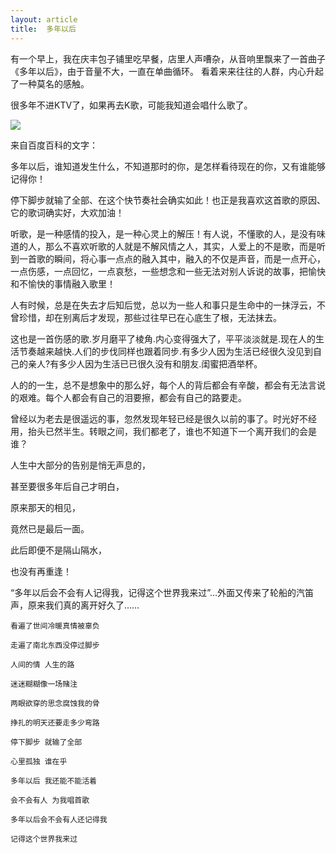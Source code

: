 ```yaml
---
layout: article
title:  多年以后
---
```


有一个早上，我在庆丰包子铺里吃早餐，店里人声嘈杂，从音响里飘来了一首曲子《多年以后》，由于音量不大，一直在单曲循环。
看着来来往往的人群，内心升起了一种莫名的感触。

很多年不进KTV了，如果再去K歌，可能我知道会唱什么歌了。


![](http://img4.kuwo.cn/star/albumcover/300/38/95/2982583956.jpg)


来自百度百科的文字：

多年以后，谁知道发生什么，不知道那时的你，是怎样看待现在的你，又有谁能够记得你！

停下脚步就输了全部、在这个快节奏社会确实如此！也正是我喜欢这首歌的原因、它的歌词确实好，大欢加油！

听歌，是一种感情的投入，是一种心灵上的解压！有人说，不懂歌的人，是没有味道的人，那么不喜欢听歌的人就是不解风情之人，其实，人爱上的不是歌，而是听到一首歌的瞬间，将心事一点点的融入其中，融入的不仅是声音，而是一点开心，一点伤感，一点回忆，一点哀愁，一些想念和一些无法对别人诉说的故事，把愉快和不愉快的事情融入歌里！

人有时候，总是在失去才后知后觉，总以为一些人和事只是生命中的一抹浮云，不曾珍惜，却在别离后才发现，那些过往早已在心底生了根，无法抹去。

这也是一首伤感的歌.岁月磨平了棱角.内心变得强大了，平平淡淡就是.现在人的生活节奏越来越快.人们的步伐同样也跟着同步.有多少人因为生活已经很久没见到自己的亲人?有多少人因为生活已已很久没有和朋友.闺蜜把酒举杯。

人的的一生，总不是想象中的那么好，每个人的背后都会有辛酸，都会有无法言说的艰难。每个人都会有自己的泪要擦，都会有自己的路要走。

曾经以为老去是很遥远的事，忽然发现年轻已经是很久以前的事了。时光好不经用，抬头已然半生。转眼之间，我们都老了，谁也不知道下一个离开我们的会是谁？

人生中大部分的告别是悄无声息的，

甚至要很多年后自己才明白，

原来那天的相见，

竟然已是最后一面。

此后即便不是隔山隔水，

也没有再重逢！

“多年以后会不会有人记得我，记得这个世界我来过”…外面又传来了轮船的汽笛声，原来我们真的离开好久了……



```
看遍了世间冷暖真情被辜负

走遍了南北东西没停过脚步

人间的情 人生的路

迷迷糊糊像一场赌注

两眼欲穿的思念腐蚀我的骨

挣扎的明天还要走多少弯路

停下脚步 就输了全部

心里孤独 谁在乎

多年以后 我还能不能活着

会不会有人 为我唱首歌

多年以后会不会有人还记得我

记得这个世界我来过

```

